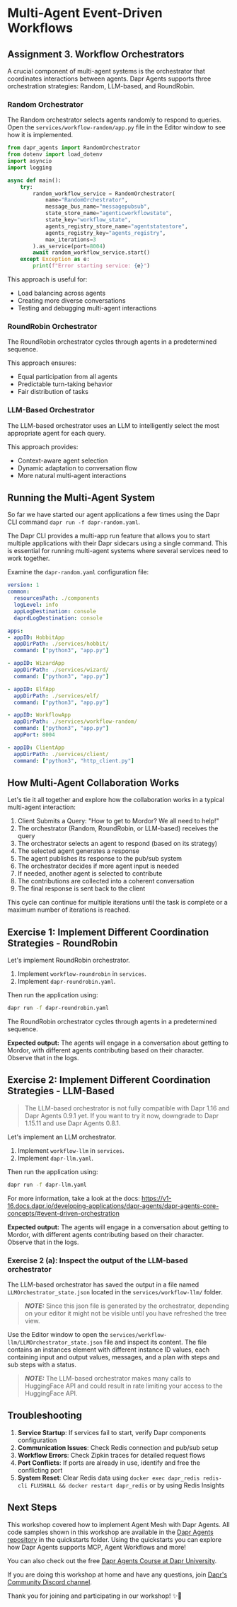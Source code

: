 # Multi-Agent Event-Driven Workflows

## Assignment 3. Workflow Orchestrators

A crucial component of multi-agent systems is the orchestrator that coordinates interactions between agents. Dapr Agents supports three orchestration strategies: Random, LLM-based, and RoundRobin.

### Random Orchestrator

The Random orchestrator selects agents randomly to respond to queries. Open the `services/workflow-random/app.py` file in the Editor window to see how it is implemented.

```python
from dapr_agents import RandomOrchestrator
from dotenv import load_dotenv
import asyncio
import logging

async def main():
    try:
        random_workflow_service = RandomOrchestrator(
            name="RandomOrchestrator",
            message_bus_name="messagepubsub",
            state_store_name="agenticworkflowstate",
            state_key="workflow_state",
            agents_registry_store_name="agentstatestore",
            agents_registry_key="agents_registry",
            max_iterations=3
        ).as_service(port=8004)
        await random_workflow_service.start()
    except Exception as e:
        print(f"Error starting service: {e}")
```

This approach is useful for:

* Load balancing across agents
* Creating more diverse conversations
* Testing and debugging multi-agent interactions

### RoundRobin Orchestrator

The RoundRobin orchestrator cycles through agents in a predetermined sequence.

This approach ensures:

* Equal participation from all agents
* Predictable turn-taking behavior
* Fair distribution of tasks

### LLM-Based Orchestrator

The LLM-based orchestrator uses an LLM to intelligently select the most appropriate agent for each query. 

This approach provides:

* Context-aware agent selection
* Dynamic adaptation to conversation flow
* More natural multi-agent interactions

## Running the Multi-Agent System

So far we have started our agent applications a few times using the Dapr CLI command `dapr run -f dapr-random.yaml`.

The Dapr CLI provides a multi-app run feature that allows you to start multiple applications with their Dapr sidecars using a single command. This is essential for running multi-agent systems where several services need to work together.

Examine the `dapr-random.yaml` configuration file:

```yaml
version: 1
common:
  resourcesPath: ./components
  logLevel: info
  appLogDestination: console
  daprdLogDestination: console

apps:
- appID: HobbitApp
  appDirPath: ./services/hobbit/
  command: ["python3", "app.py"]

- appID: WizardApp
  appDirPath: ./services/wizard/
  command: ["python3", "app.py"]

- appID: ElfApp
  appDirPath: ./services/elf/
  command: ["python3", "app.py"]

- appID: WorkflowApp
  appDirPath: ./services/workflow-random/
  command: ["python3", "app.py"]
  appPort: 8004

- appID: ClientApp
  appDirPath: ./services/client/
  command: ["python3", "http_client.py"]
```

## How Multi-Agent Collaboration Works

Let's tie it all together and explore how the collaboration works in a typical multi-agent interaction:

1. Client Submits a Query: "How to get to Mordor? We all need to help!"
2. The orchestrator (Random, RoundRobin, or LLM-based) receives the query
3. The orchestrator selects an agent to respond (based on its strategy)
4. The selected agent generates a response
5. The agent publishes its response to the pub/sub system
6. The orchestrator decides if more agent input is needed
7. If needed, another agent is selected to contribute
8. The contributions are collected into a coherent conversation
9. The final response is sent back to the client

This cycle can continue for multiple iterations until the task is complete or a maximum number of iterations is reached.

## Exercise 1: Implement Different Coordination Strategies - RoundRobin

Let's implement RoundRobin orchestrator.

1. Implement `workflow-roundrobin` in `services`.
2. Implement `dapr-roundrobin.yaml`.

Then run the application using:

```bash
dapr run -f dapr-roundrobin.yaml 
```

The RoundRobin orchestrator cycles through agents in a predetermined sequence.

**Expected output:** The agents will engage in a conversation about getting to Mordor, with different agents contributing based on their character. Observe that in the logs.

## Exercise 2: Implement Different Coordination Strategies - LLM-Based

> The LLM-based orchestrator is not fully compatible with Dapr 1.16 and Dapr Agents 0.9.1 yet. If you want to try it now, downgrade to Dapr 1.15.11 and use Dapr Agents 0.8.1.

Let's implement an LLM orchestrator.

1. Implement `workflow-llm` in `services`.
2. Implement `dapr-llm.yaml`.

Then run the application using:

```bash
dapr run -f dapr-llm.yaml
```

For more information, take a look at the docs: https://v1-16.docs.dapr.io/developing-applications/dapr-agents/dapr-agents-core-concepts/#event-driven-orchestration

**Expected output:** The agents will engage in a conversation about getting to Mordor, with different agents contributing based on their character. Observe that in the logs.

### Exercise 2 (a): Inspect the output of the LLM-based orchestrator

The LLM-based orchestrator has saved the output in a file named `LLMOrchestrator_state.json` located in the `services/workflow-llm/` folder.

> **_NOTE:_** Since this json file is generated by the orchestrator, depending on your editor it might not be visible until you have refreshed the tree view.

Use the Editor window to open the `services/workflow-llm/LLMOrchestrator_state.json` file and inspect its content. The file contains an instances element with different instance ID values, each containing input and output values, messages, and a plan with steps and sub steps with a status.

> **_NOTE:_** The LLM-based orchestrator makes many calls to HuggingFace API and could result in rate limiting your access to the HuggingFace API.

## Troubleshooting

1. **Service Startup**: If services fail to start, verify Dapr components configuration
2. **Communication Issues**: Check Redis connection and pub/sub setup
3. **Workflow Errors**: Check Zipkin traces for detailed request flows
4. **Port Conflicts**: If ports are already in use, identify and free the conflicting port
5. **System Reset**: Clear Redis data using `docker exec dapr_redis redis-cli FLUSHALL && docker restart dapr_redis` or by using Redis Insights

## Next Steps

This workshop covered how to implement Agent Mesh with Dapr Agents. All code samples shown in this workshop are available in the [Dapr Agents repository](https://github.com/dapr/dapr-agents/tree/main) in the quickstarts folder. Using the quickstarts you can explore how Dapr Agents supports MCP, Agent Workflows and more!

You can also check out the free [Dapr Agents Course at Dapr University](https://www.diagrid.io/dapr-university).

If you are doing this workshop at home and have any questions, join [Dapr's Community Discord channel](https://dapr.io/community/).

Thank you for joining and participating in our workshop! ✨🎉